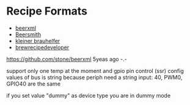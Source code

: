 # Recipe Formats

- [beerxml](http://www.beerxml.com)
- [Beersmith](https://beersmithrecipes.com/)
- [kleiner brauhelfer](https://beersmithrecipes.com/)
- [brewrecipedeveloper](http://www.brewrecipedeveloper.de)


https://github.com/stone/beerxml 5yeas ago -.-

support only one temp at the moment and gpio pin control (ssr)
config values of bus is string because periph need a string input: 40, PWM0, GPIO40 are the same

if you set value "dummy" as device type you are in dummy mode